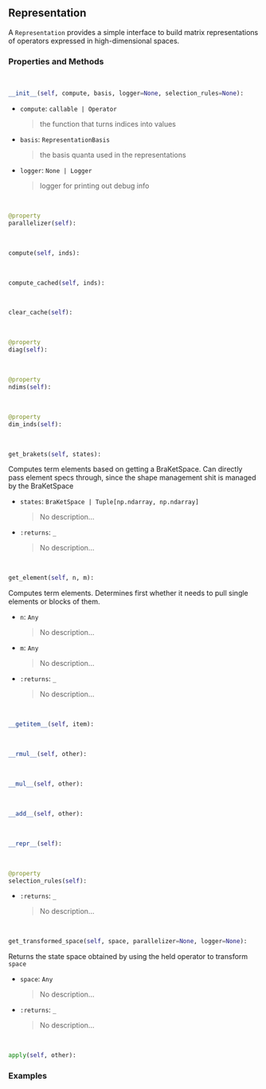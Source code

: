 ## <a id="Psience.BasisReps.Terms.Representation">Representation</a>
A `Representation` provides a simple interface to build matrix representations of operators expressed
in high-dimensional spaces.

### Properties and Methods
<a id="Psience.BasisReps.Terms.Representation.__init__" class="docs-object-method">&nbsp;</a>
```python
__init__(self, compute, basis, logger=None, selection_rules=None): 
```

- `compute`: `callable | Operator`
    >the function that turns indices into values
- `basis`: `RepresentationBasis`
    >the basis quanta used in the representations
- `logger`: `None | Logger`
    >logger for printing out debug info

<a id="Psience.BasisReps.Terms.Representation.parallelizer" class="docs-object-method">&nbsp;</a>
```python
@property
parallelizer(self): 
```

<a id="Psience.BasisReps.Terms.Representation.compute" class="docs-object-method">&nbsp;</a>
```python
compute(self, inds): 
```

<a id="Psience.BasisReps.Terms.Representation.compute_cached" class="docs-object-method">&nbsp;</a>
```python
compute_cached(self, inds): 
```

<a id="Psience.BasisReps.Terms.Representation.clear_cache" class="docs-object-method">&nbsp;</a>
```python
clear_cache(self): 
```

<a id="Psience.BasisReps.Terms.Representation.diag" class="docs-object-method">&nbsp;</a>
```python
@property
diag(self): 
```

<a id="Psience.BasisReps.Terms.Representation.ndims" class="docs-object-method">&nbsp;</a>
```python
@property
ndims(self): 
```

<a id="Psience.BasisReps.Terms.Representation.dim_inds" class="docs-object-method">&nbsp;</a>
```python
@property
dim_inds(self): 
```

<a id="Psience.BasisReps.Terms.Representation.get_brakets" class="docs-object-method">&nbsp;</a>
```python
get_brakets(self, states): 
```
Computes term elements based on getting a BraKetSpace.
        Can directly pass element specs through, since the shape management shit
        is managed by the BraKetSpace
- `states`: `BraKetSpace | Tuple[np.ndarray, np.ndarray]`
    >No description...
- `:returns`: `_`
    >No description...

<a id="Psience.BasisReps.Terms.Representation.get_element" class="docs-object-method">&nbsp;</a>
```python
get_element(self, n, m): 
```
Computes term elements.
        Determines first whether it needs to pull single elements or blocks of them.
- `n`: `Any`
    >No description...
- `m`: `Any`
    >No description...
- `:returns`: `_`
    >No description...

<a id="Psience.BasisReps.Terms.Representation.__getitem__" class="docs-object-method">&nbsp;</a>
```python
__getitem__(self, item): 
```

<a id="Psience.BasisReps.Terms.Representation.__rmul__" class="docs-object-method">&nbsp;</a>
```python
__rmul__(self, other): 
```

<a id="Psience.BasisReps.Terms.Representation.__mul__" class="docs-object-method">&nbsp;</a>
```python
__mul__(self, other): 
```

<a id="Psience.BasisReps.Terms.Representation.__add__" class="docs-object-method">&nbsp;</a>
```python
__add__(self, other): 
```

<a id="Psience.BasisReps.Terms.Representation.__repr__" class="docs-object-method">&nbsp;</a>
```python
__repr__(self): 
```

<a id="Psience.BasisReps.Terms.Representation.selection_rules" class="docs-object-method">&nbsp;</a>
```python
@property
selection_rules(self): 
```

- `:returns`: `_`
    >No description...

<a id="Psience.BasisReps.Terms.Representation.get_transformed_space" class="docs-object-method">&nbsp;</a>
```python
get_transformed_space(self, space, parallelizer=None, logger=None): 
```
Returns the state space obtained by using the
        held operator to transform `space`
- `space`: `Any`
    >No description...
- `:returns`: `_`
    >No description...

<a id="Psience.BasisReps.Terms.Representation.apply" class="docs-object-method">&nbsp;</a>
```python
apply(self, other): 
```

### Examples


